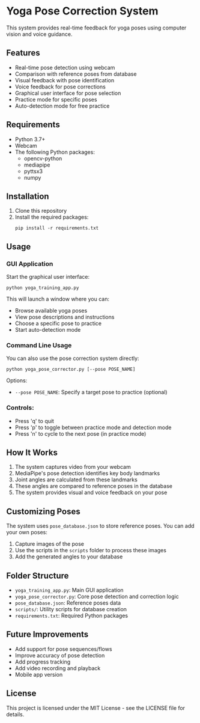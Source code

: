 # Yoga Pose Correction System

This system provides real-time feedback for yoga poses using computer vision and voice guidance.

## Features

- Real-time pose detection using webcam
- Comparison with reference poses from database
- Visual feedback with pose identification
- Voice feedback for pose corrections
- Graphical user interface for pose selection
- Practice mode for specific poses
- Auto-detection mode for free practice

## Requirements

- Python 3.7+
- Webcam
- The following Python packages:
  - opencv-python
  - mediapipe
  - pyttsx3
  - numpy

## Installation

1. Clone this repository
2. Install the required packages:
   ```
   pip install -r requirements.txt
   ```

## Usage

### GUI Application

Start the graphical user interface:

```
python yoga_training_app.py
```

This will launch a window where you can:
- Browse available yoga poses
- View pose descriptions and instructions
- Choose a specific pose to practice
- Start auto-detection mode

### Command Line Usage

You can also use the pose correction system directly:

```
python yoga_pose_corrector.py [--pose POSE_NAME]
```

Options:
- `--pose POSE_NAME`: Specify a target pose to practice (optional)

### Controls:
- Press 'q' to quit
- Press 'p' to toggle between practice mode and detection mode
- Press 'n' to cycle to the next pose (in practice mode)

## How It Works

1. The system captures video from your webcam
2. MediaPipe's pose detection identifies key body landmarks
3. Joint angles are calculated from these landmarks
4. These angles are compared to reference poses in the database
5. The system provides visual and voice feedback on your pose

## Customizing Poses

The system uses `pose_database.json` to store reference poses. You can add your own poses:

1. Capture images of the pose
2. Use the scripts in the `scripts` folder to process these images
3. Add the generated angles to your database

## Folder Structure

- `yoga_training_app.py`: Main GUI application
- `yoga_pose_corrector.py`: Core pose detection and correction logic
- `pose_database.json`: Reference poses data
- `scripts/`: Utility scripts for database creation
- `requirements.txt`: Required Python packages

## Future Improvements

- Add support for pose sequences/flows
- Improve accuracy of pose detection
- Add progress tracking
- Add video recording and playback
- Mobile app version

## License

This project is licensed under the MIT License - see the LICENSE file for details.